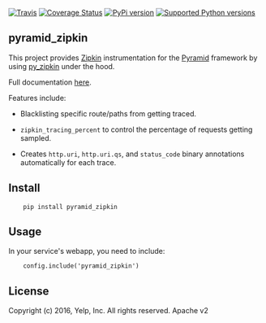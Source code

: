 [![Travis](https://img.shields.io/travis/Yelp/pyramid_zipkin.svg)](https://travis-ci.org/Yelp/pyramid_zipkin?branch=master)
[![Coverage Status](https://img.shields.io/coveralls/Yelp/pyramid_zipkin.svg)](https://coveralls.io/r/Yelp/pyramid_zipkin)
[![PyPi version](https://img.shields.io/pypi/v/pyramid_zipkin.svg)](https://pypi.python.org/pypi/pyramid_zipkin/)
[![Supported Python versions](https://img.shields.io/pypi/pyversions/pyramid_zipkin.svg)](https://pypi.python.org/pypi/pyramid_zipkin/)

pyramid_zipkin
--------------

This project provides [Zipkin](https://github.com/openzipkin/zipkin/wiki) instrumentation
for the [Pyramid](http://docs.pylonsproject.org/en/latest/docs/pyramid.html) framework by
using [py_zipkin](https://github.com/Yelp/py_zipkin) under the hood.

Full documentation [here](http://pyramid-zipkin.readthedocs.org/en/latest/).

Features include:

* Blacklisting specific route/paths from getting traced.

* `zipkin_tracing_percent` to control the percentage of requests getting sampled.

* Creates `http.uri`, `http.uri.qs`, and `status_code` binary annotations automatically for each trace.

Install
-------

```
    pip install pyramid_zipkin
```

Usage
-----

In your service's webapp, you need to include:

```
    config.include('pyramid_zipkin')
```

License
-------

Copyright (c) 2016, Yelp, Inc. All rights reserved. Apache v2
